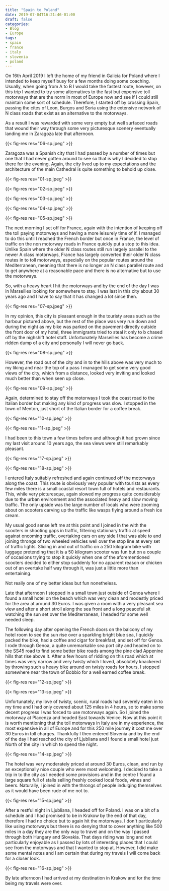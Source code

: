 ```yaml
---
title: "Spain to Poland"
date: 2019-07-04T16:21:46-01:00
draft: false
categories:
- Blog
- Europe
tags:
- spain
- france
- italy
- slovenia
- poland
---
```


On 16th April 2019 I left the home of my friend in Galicia for Poland where I intended to keep myself busy for a few months doing some coaching. Usually, when going from A to B I would take the fastest route, however, on this trip I wanted to try some alternatives to the fast but expensive toll motorways that are the norm in most of Europe now and see if I could still maintain some sort of schedule. Therefore, I started off by crossing Spain, passing the cites of Leon, Burgos and Soria using the extensive network of N class roads that exist as an alternative to the motorways. 

As a result I was rewarded with some very empty but well surfaced roads that wound their way through some very picturesque scenery eventually landing me in Zaragoza late that afternoon.

{{< fig-res res="06-sp.jpeg" >}}

Zaragoza was a Spanish city that I had passed by a number of times but one that I had never gotten around to see so that is why I decided to stop there for the evening. Again, the city lived up to my expectations and the architecture of the main Cathedral is quite something to behold up close.

{{< fig-res res="01-sp.jpeg" >}}

{{< fig-res res="02-sp.jpeg" >}}

{{< fig-res res="03-sp.jpeg" >}}

{{< fig-res res="04-sp.jpeg" >}}

{{< fig-res res="05-sp.jpeg" >}}

The next morning I set off for France, again with the intention of keeping off the toll paying motorways and having a more leisurely time of if. I managed to do this until I reached the French border but once in France, the level of traffic on the non motorway roads in France quickly put a stop to this idea. Unlike Spain where the older N class routes still run largely parallel to the newer A class motorways, France has largely converted their older N class routes in to toll motorways, especially on the popular routes around the Mediterranean, meaning that there is no longer an N class parallel route and to get anywhere at a reasonable pace and there is no alternative but to use the motorways. 

So, with a heavy heart I hit the motorways and by the end of the day I was in Marseilles looking for somewhere to stay. I was last in this city about 30 years ago and I have to say that it has changed a lot since then.

{{< fig-res res="07-sp.jpeg" >}}

In my opinion, this city is pleasant enough in the touristy areas such as the harbour pictured above, but the rest of the place was very run down and during the night as my bike was parked on the pavement directly outside the front door of my hotel, three immigrants tried to steal it only to b chased off by the nighshift hotel staff. Unfortunately Marseilles has become a crime ridden dump of a city and personally I will never go back.

{{< fig-res res="08-sp.jpeg" >}}

However, the road out of the city and in to the hills above was very much to my liking and near the top of a pass I managed to get some very good views of the city, which from a distance, looked very inviting and looked much better than when seen up close.

{{< fig-res res="09-sp.jpeg" >}}

Again, determined to stay off the motorways I took the coast road to the Italian border but making any kind of progress was slow. I stopped in the town of Menton, just short of the Italian border for a coffee break.

{{< fig-res res="10-sp.jpeg" >}}

{{< fig-res res="11-sp.jpeg" >}}

I had been to this town a few times before and although it had grown since my last visit around 10 years ago, the sea views were still remarkably pleasant.

{{< fig-res res="17-sp.jpeg" >}}

{{< fig-res res="18-sp.jpeg" >}}

I entered Italy suitably refreshed and again continued off the motorways along the coast. This route is obviously very popular with tourists as every few miles there is a small coastal resort town full of hotels and restaurants. This, while very picturesque, again slowed my progress quite considerably due to the urban environment and the associated heavy and slow moving traffic. The only upside was the large number of locals who were zooming about on scooters carving up the traffic like wasps flying around a fresh ice cream. 

My usual good sense left me at this point and I joined in the with the scooters in shooting gaps in traffic, filtering stationary traffic at speed against oncoming traffic, overtaking cars on any side I that was able to and joining throngs of two wheeled vehicles well over the stop line at every set of traffic lights. Slicing in and out of traffic on a 250 kilogram bike with luggage pretending that it is a 50 kilogram scooter was fun but on a couple of occasions trying to stop it quickly when one of the aforementioned scooters decided to either stop suddenly for no apparent reason or chicken out of an overtake half way through it, was just a little more than entertaining.

Not really one of my better ideas but fun nonetheless.

Late that afternoon I stopped in a small town just outside of Genoa where I found a small hotel on the beach which was very clean and modestly priced for the area at around 30 Euros. I was given a room with a very pleasant sea view and after a short stroll along the sea front and a long peaceful sit watching the sun set over the Mediterranean, I headed for some well needed sleep.

The following day after opening the French doors on the balcony of my hotel room to see the sun rise over a sparkling bright blue sea, I quickly packed the bike, had a coffee and cigar for breakfast, and set off for Genoa. I rode through Genoa, a quite unremarkable sea port city and headed on to the SS45 road to find some better bike roads among the pine clad Appenine hills that rise above it. After a few hours of ridding on this road which at times was very narrow and very twisty which I loved, absolutely knackered by throwing such a heavy bike around on twisty roads for hours, I stopped somewhere near the town of Bobbio for a well earned coffee break.

{{< fig-res res="12-sp.jpeg" >}}

{{< fig-res res="13-sp.jpeg" >}}

Unfortunately, my love of twisty, scenic, rural roads had severely eaten in to my time and I had only covered about 125 miles in 4 hours, so to make some decent progress I was forced to use motorways again. So I joined the motorway at Placenza and headed East towards Venice. Now at this point it is worth mentioning that the toll motorways in Italy are in my experience, the most expensive in all of Europe and for this 250 mile journey it cost me over 30 Euros in toll charges. Thankfully I then entered Slovenia and by the end of the day I had reached the city of Ljubliana and I found a small hotel just North of the city in which to spend the night.

{{< fig-res res="14-sp.jpeg" >}}

The hotel was very moderately priced at around 30 Euros, clean, and run by an exceptionally nice couple who were most welcoming. I decided to take a trip in to the city as I needed some provisions and in the centre I found a large square full of stalls selling freshly cooked local foods, wines and beers. Naturally, I joined in with the throngs of people indulging themselves as it would have been rude of me not to.

{{< fig-res res="15-sp.jpeg" >}}

After a restful night in Ljubliana, I headed off for Poland. I was on a bit of a schedule and I had promised to be in Krakow by the end of that day, therefore I had no choice but to again hit the motorways. I don't particularly like using motorways but there is no denying that to cover anything like 500 miles in a day they are the only way to travel and on the way I passed through both Hungary and Slovakia. That days riding was long and not particularly enjoyable as I passed by lots of interesting places that I could see from the motorways and that I wanted to stop at. However, I did make some mental notes and I am certain that during my travels I will come back for a closer look.

{{< fig-res res="16-sp.jpeg" >}}

By late afternoon I had arrived at my destination in Krakow and for the time being my travels were over.